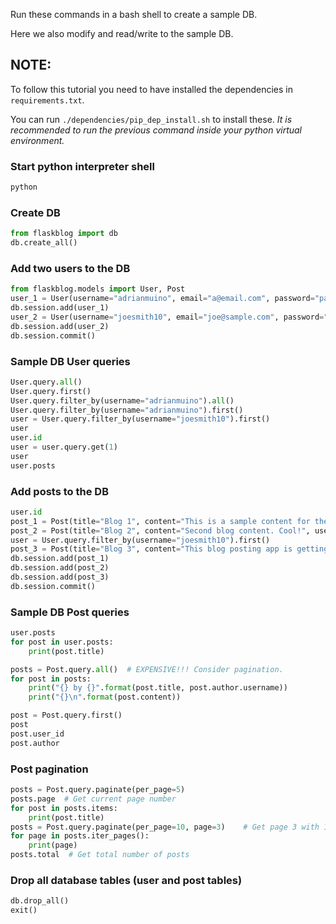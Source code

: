 Run these commands in a bash shell to create a sample DB.

Here we also modify and read/write to the sample DB.

## NOTE:
To follow this tutorial you need to have installed the dependencies in `requirements.txt`.

You can run `./dependencies/pip_dep_install.sh` to install these. _It is recommended to run the previous command inside your python virtual environment._

### Start python interpreter shell
```bash
python
```

### Create DB
```python
from flaskblog import db
db.create_all()
```

### Add two users to the DB
```python
from flaskblog.models import User, Post
user_1 = User(username="adrianmuino", email="a@email.com", password="password123")
db.session.add(user_1)
user_2 = User(username="joesmith10", email="joe@sample.com", password="wordpass321")
db.session.add(user_2)
db.session.commit()
```

### Sample DB User queries
```python
User.query.all()
User.query.first()
User.query.filter_by(username="adrianmuino").all()
User.query.filter_by(username="adrianmuino").first()
user = User.query.filter_by(username="joesmith10").first()
user
user.id
user = user.query.get(1)
user
user.posts
```

### Add posts to the DB
```python
user.id
post_1 = Post(title="Blog 1", content="This is a sample content for the first blog", user_id=user.id)
post_2 = Post(title="Blog 2", content="Second blog content. Cool!", user_id=user.id)
user = User.query.filter_by(username="joesmith10").first()
post_3 = Post(title="Blog 3", content="This blog posting app is getting interesting <3", user_id=user.id)
db.session.add(post_1)
db.session.add(post_2)
db.session.add(post_3)
db.session.commit()
```

### Sample DB Post queries
```python
user.posts
for post in user.posts:
    print(post.title)

posts = Post.query.all()  # EXPENSIVE!!! Consider pagination.
for post in posts:
    print("{} by {}".format(post.title, post.author.username))
    print("{}\n".format(post.content))

post = Post.query.first()
post
post.user_id
post.author
```

### Post pagination
``` python
posts = Post.query.paginate(per_page=5)
posts.page  # Get current page number
for post in posts.items:
    print(post.title)
posts = Post.query.paginate(per_page=10, page=3)    # Get page 3 with 10 posts per page
for page in posts.iter_pages():
    print(page)
posts.total  # Get total number of posts
```

### Drop all database tables (user and post tables)
```python
db.drop_all()
exit()
```